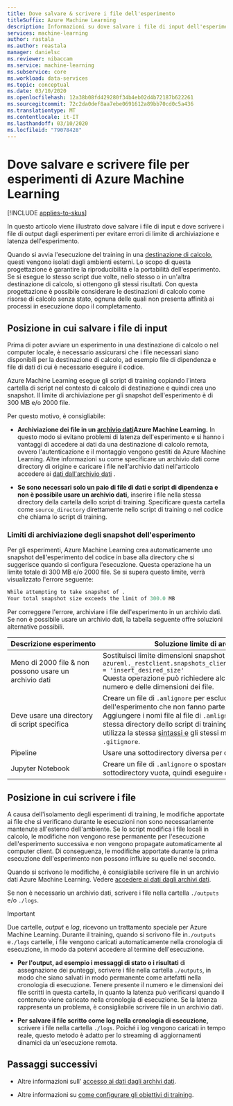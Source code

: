 ```yaml
---
title: Dove salvare & scrivere i file dell'esperimento
titleSuffix: Azure Machine Learning
description: Informazioni su dove salvare i file di input dell'esperimento e su dove scrivere i file di output per evitare errori di limitazione dell'archiviazione e latenza degli esperimenti.
services: machine-learning
author: rastala
ms.author: roastala
manager: danielsc
ms.reviewer: nibaccam
ms.service: machine-learning
ms.subservice: core
ms.workload: data-services
ms.topic: conceptual
ms.date: 03/10/2020
ms.openlocfilehash: 12a38b08fd429280f34b4eb02d4b72187b622261
ms.sourcegitcommit: 72c2da0def8aa7ebe0691612a89bb70cd0c5a436
ms.translationtype: MT
ms.contentlocale: it-IT
ms.lasthandoff: 03/10/2020
ms.locfileid: "79078428"
---
```

# <a name="where-to-save-and-write-files-for-azure-machine-learning-experiments"></a>Dove salvare e scrivere file per esperimenti di Azure Machine Learning
[!INCLUDE [applies-to-skus](../../includes/aml-applies-to-basic-enterprise-sku.md)]

In questo articolo viene illustrato dove salvare i file di input e dove scrivere i file di output dagli esperimenti per evitare errori di limite di archiviazione e latenza dell'esperimento.

Quando si avvia l'esecuzione del training in una [destinazione di calcolo](how-to-set-up-training-targets.md), questi vengono isolati dagli ambienti esterni. Lo scopo di questa progettazione è garantire la riproducibilità e la portabilità dell'esperimento. Se si esegue lo stesso script due volte, nello stesso o in un'altra destinazione di calcolo, si ottengono gli stessi risultati. Con questa progettazione è possibile considerare le destinazioni di calcolo come risorse di calcolo senza stato, ognuna delle quali non presenta affinità ai processi in esecuzione dopo il completamento.

## <a name="where-to-save-input-files"></a>Posizione in cui salvare i file di input

Prima di poter avviare un esperimento in una destinazione di calcolo o nel computer locale, è necessario assicurarsi che i file necessari siano disponibili per la destinazione di calcolo, ad esempio file di dipendenza e file di dati di cui è necessario eseguire il codice.

Azure Machine Learning esegue gli script di training copiando l'intera cartella di script nel contesto di calcolo di destinazione e quindi crea uno snapshot. Il limite di archiviazione per gli snapshot dell'esperimento è di 300 MB e/o 2000 file.

Per questo motivo, è consigliabile:

* **Archiviazione dei file in un [archivio dati](https://docs.microsoft.com/python/api/azureml-core/azureml.data?view=azure-ml-py)Azure Machine Learning.** In questo modo si evitano problemi di latenza dell'esperimento e si hanno i vantaggi di accedere ai dati da una destinazione di calcolo remota, ovvero l'autenticazione e il montaggio vengono gestiti da Azure Machine Learning. Altre informazioni su come specificare un archivio dati come directory di origine e caricare i file nell'archivio dati nell'articolo accedere ai [dati dall'archivio dati](how-to-access-data.md) .

* **Se sono necessari solo un paio di file di dati e script di dipendenza e non è possibile usare un archivio dati,** inserire i file nella stessa directory della cartella dello script di training. Specificare questa cartella come `source_directory` direttamente nello script di training o nel codice che chiama lo script di training.

<a name="limits"></a>

### <a name="storage-limits-of-experiment-snapshots"></a>Limiti di archiviazione degli snapshot dell'esperimento

Per gli esperimenti, Azure Machine Learning crea automaticamente uno snapshot dell'esperimento del codice in base alla directory che si suggerisce quando si configura l'esecuzione. Questa operazione ha un limite totale di 300 MB e/o 2000 file. Se si supera questo limite, verrà visualizzato l'errore seguente:

```Python
While attempting to take snapshot of .
Your total snapshot size exceeds the limit of 300.0 MB
```

Per correggere l'errore, archiviare i file dell'esperimento in un archivio dati. Se non è possibile usare un archivio dati, la tabella seguente offre soluzioni alternative possibili.

Descrizione&nbsp;esperimento|Soluzione limite di archiviazione
---|---
Meno di 2000 file & non possono usare un archivio dati| Sostituisci limite dimensioni snapshot con <br> `azureml._restclient.snapshots_client.SNAPSHOT_MAX_SIZE_BYTES = 'insert_desired_size'`<br> Questa operazione può richiedere alcuni minuti a seconda del numero e delle dimensioni dei file.
Deve usare una directory di script specifica| Creare un file di `.amlignore` per escludere i file dallo snapshot dell'esperimento che non fanno parte del codice sorgente. Aggiungere i nomi file al file di `.amlignore` e posizionarlo nella stessa directory dello script di training. Il file di `.amlignore` utilizza la stessa [sintassi e](https://git-scm.com/docs/gitignore) gli stessi modelli di un file di `.gitignore`.
Pipeline|Usare una sottodirectory diversa per ogni passaggio
Jupyter Notebook| Creare un file di `.amlignore` o spostare il notebook in una nuova sottodirectory vuota, quindi eseguire di nuovo il codice.

## <a name="where-to-write-files"></a>Posizione in cui scrivere i file

A causa dell'isolamento degli esperimenti di training, le modifiche apportate ai file che si verificano durante le esecuzioni non sono necessariamente mantenute all'esterno dell'ambiente. Se lo script modifica i file locali in calcolo, le modifiche non vengono rese permanente per l'esecuzione dell'esperimento successiva e non vengono propagate automaticamente al computer client. Di conseguenza, le modifiche apportate durante la prima esecuzione dell'esperimento non possono influire su quelle nel secondo.

Quando si scrivono le modifiche, è consigliabile scrivere file in un archivio dati Azure Machine Learning. Vedere [accedere ai dati dagli archivi dati](how-to-access-data.md).

Se non è necessario un archivio dati, scrivere i file nella cartella `./outputs` e/o `./logs`.

>[!Important]
> Due cartelle, *output* e *log*, ricevono un trattamento speciale per Azure Machine Learning. Durante il training, quando si scrivono file in`./outputs` e`./logs` cartelle, i file vengono caricati automaticamente nella cronologia di esecuzione, in modo da potervi accedere al termine dell'esecuzione.

* **Per l'output, ad esempio i messaggi di stato o i risultati** di assegnazione dei punteggi, scrivere i file nella cartella `./outputs`, in modo che siano salvati in modo permanente come artefatti nella cronologia di esecuzione. Tenere presente il numero e le dimensioni dei file scritti in questa cartella, in quanto la latenza può verificarsi quando il contenuto viene caricato nella cronologia di esecuzione. Se la latenza rappresenta un problema, è consigliabile scrivere file in un archivio dati.

* **Per salvare il file scritto come log nella cronologia di esecuzione,** scrivere i file nella cartella `./logs`. Poiché i log vengono caricati in tempo reale, questo metodo è adatto per lo streaming di aggiornamenti dinamici da un'esecuzione remota.

## <a name="next-steps"></a>Passaggi successivi

* Altre informazioni sull' [accesso ai dati dagli archivi dati](how-to-access-data.md).

* Altre informazioni su [come configurare gli obiettivi di training](how-to-set-up-training-targets.md).
